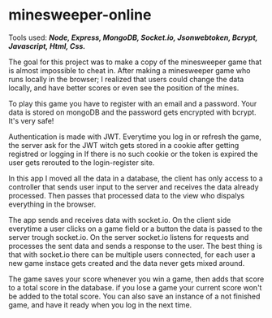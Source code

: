 # minesweeper-online

Tools used:   ***Node,   Express,   MongoDB,   Socket.io,    Jsonwebtoken,    Bcrypt,    Javascript,    Html,    Css.***

The goal for this project was to make a copy of the minesweeper game that is almost impossible to cheat in.
After making a minesweeper game who runs locally in the browser; I realized that users could change the data locally, and have better scores or even see the position of the mines.

To play this game you have to register with an email and a password.
Your data is stored on mongoDB and the password gets encrypted with bcrypt.
It's very safe!

Authentication is made with JWT.
Everytime you log in or refresh the game, the server ask for the JWT witch gets stored in a cookie after getting registred or logging in
If there is no such cookie or the token is expired the user gets rerouted to the login-register site.

In this app I moved all the data in a database, the client has only access to a controller that sends user input to the server and receives the data already processed.
Then passes that processed data to the view who dispalys everything in the browser.

The app sends and receives data with socket.io.
On the client side everytime a user clicks on a game field or a button the data is passed to the server trough socket.io.
On the server socket.io listens for requests and processes the sent data and sends a response to the user.
The best thing is that with socket.io there can be multiple users connected, for each user a new game instace gets created and the data never gets mixed around.

The game saves your score whenever you win a game, then adds that score to a total score in the database.
if you lose a game your current score won't be added to the total score.
You can also save an instance of a not finished game, and have it ready when you log in the next time.

